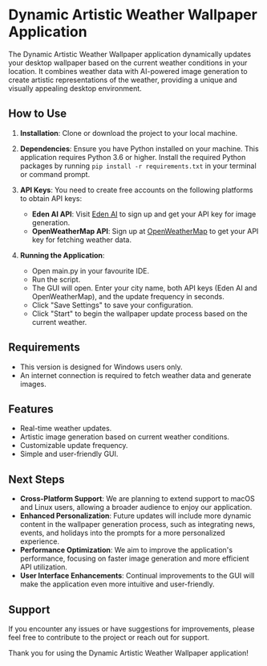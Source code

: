 # Dynamic Artistic Weather Wallpaper Application

The Dynamic Artistic Weather Wallpaper application dynamically updates your desktop wallpaper based on the current weather conditions in your location. It combines weather data with AI-powered image generation to create artistic representations of the weather, providing a unique and visually appealing desktop environment.

## How to Use

1. **Installation**: Clone or download the project to your local machine.

2. **Dependencies**: Ensure you have Python installed on your machine. This application requires Python 3.6 or higher. Install the required Python packages by running `pip install -r requirements.txt` in your terminal or command prompt.

3. **API Keys**: You need to create free accounts on the following platforms to obtain API keys:
    - **Eden AI API**: Visit [Eden AI](https://www.edenai.co/pricing) to sign up and get your API key for image generation.
    - **OpenWeatherMap API**: Sign up at [OpenWeatherMap](https://openweathermap.org/price) to get your API key for fetching weather data.

4. **Running the Application**:
    - Open main.py in your favourite IDE.
    - Run the script.
    - The GUI will open. Enter your city name, both API keys (Eden AI and OpenWeatherMap), and the update frequency in seconds.
    - Click "Save Settings" to save your configuration.
    - Click "Start" to begin the wallpaper update process based on the current weather.

## Requirements

- This version is designed for Windows users only.
- An internet connection is required to fetch weather data and generate images.

## Features

- Real-time weather updates.
- Artistic image generation based on current weather conditions.
- Customizable update frequency.
- Simple and user-friendly GUI.

## Next Steps

- **Cross-Platform Support**: We are planning to extend support to macOS and Linux users, allowing a broader audience to enjoy our application.
- **Enhanced Personalization**: Future updates will include more dynamic content in the wallpaper generation process, such as integrating news, events, and holidays into the prompts for a more personalized experience.
- **Performance Optimization**: We aim to improve the application's performance, focusing on faster image generation and more efficient API utilization.
- **User Interface Enhancements**: Continual improvements to the GUI will make the application even more intuitive and user-friendly.

## Support

If you encounter any issues or have suggestions for improvements, please feel free to contribute to the project or reach out for support.

Thank you for using the Dynamic Artistic Weather Wallpaper application!